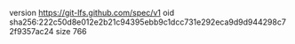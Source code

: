version https://git-lfs.github.com/spec/v1
oid sha256:222c50d8e012e2b21c94395ebb9c1dcc731e292eca9d9d944298c72f9357ac24
size 766
